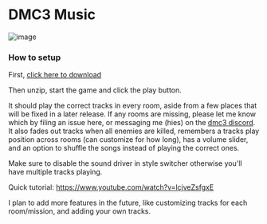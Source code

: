 # DMC3 Music
![image](https://user-images.githubusercontent.com/17060633/136427727-3d072174-8455-4d7a-9da8-f6ebc54a966d.png)

### How to setup
First, [click here to download](https://github.com/644/dmc3music/releases/download/v1.6/dmc3music.zip)

Then unzip, start the game and click the play button.

It should play the correct tracks in every room, aside from a few places that will be fixed in a later release. If any rooms are missing, please let me know which by filing an issue here, or messaging me (hies) on the [dmc3 discord](https://discord.gg/yhJdCHm). It also fades out tracks when all enemies are killed, remembers a tracks play position across rooms (can customize for how long), has a volume slider, and an option to shuffle the songs instead of playing the correct ones.

Make sure to disable the sound driver in style switcher otherwise you'll have multiple tracks playing.

Quick tutorial: https://www.youtube.com/watch?v=lcjveZsfgxE

I plan to add more features in the future, like customizing tracks for each room/mission, and adding your own tracks.
